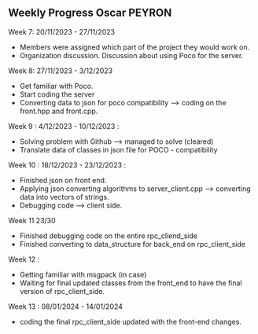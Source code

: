 Weekly Progress Oscar PEYRON 
-----------------------------


Week 7: 20/11/2023 - 27/11/2023 
- Members were assigned which part of the project they would work on. 
- Organization discussion. Discussion about using Poco for the server. 

Week 8: 27/11/2023 - 3/12/2023 
- Get familiar with Poco. 
- Start coding  the server
- Converting data to json for poco compatibility --> coding on the front.hpp and front.cpp.

Week 9 : 4/12/2023 - 10/12/2023 : 
- Solving problem with Github --> managed to solve (cleared)
- Translate data of classes in json file for POCO - compatibility

Week 10 : 18/12/2023 - 23/12/2023 :

- Finished json on front end.  
- Applying json converting algorithms to server_client.cpp --> converting data into vectors of strings. 
- Debugging code --> client side. 

Week 11 23/30
- Finished debugging code on the entire rpc_cliend_side 
- Finished converting to data_structure for back_end on rpc_client_side
  
Week 12 : 
- Getting familiar with msgpack (in case) 
- Waiting for final updated classes from the front_end to have the final version of rpc_client_side.

Week 13 : 08/01/2024 - 14/01/2024 
- coding the final rpc_client_side updated with the front-end changes. 



